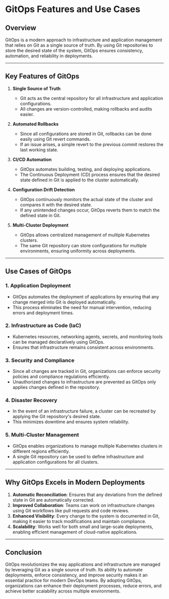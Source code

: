 # GitOps Features and Use Cases

## Overview
GitOps is a modern approach to infrastructure and application management that relies on Git as a single source of truth. By using Git repositories to store the desired state of the system, GitOps ensures consistency, automation, and reliability in deployments.

---

## Key Features of GitOps

1. **Single Source of Truth**
   - Git acts as the central repository for all infrastructure and application configurations.
   - All changes are version-controlled, making rollbacks and audits easier.

2. **Automated Rollbacks**
   - Since all configurations are stored in Git, rollbacks can be done easily using Git revert commands.
   - If an issue arises, a simple revert to the previous commit restores the last working state.

3. **CI/CD Automation**
   - GitOps automates building, testing, and deploying applications.
   - The Continuous Deployment (CD) process ensures that the desired state defined in Git is applied to the cluster automatically.

4. **Configuration Drift Detection**
   - GitOps continuously monitors the actual state of the cluster and compares it with the desired state.
   - If any unintended changes occur, GitOps reverts them to match the defined state in Git.

5. **Multi-Cluster Deployment**
   - GitOps allows centralized management of multiple Kubernetes clusters.
   - The same Git repository can store configurations for multiple environments, ensuring uniformity across deployments.

---

## Use Cases of GitOps

### **1. Application Deployment**
   - GitOps automates the deployment of applications by ensuring that any change merged into Git is deployed automatically.
   - This process eliminates the need for manual intervention, reducing errors and deployment times.

### **2. Infrastructure as Code (IaC)**
   - Kubernetes resources, networking agents, secrets, and monitoring tools can be managed declaratively using GitOps.
   - Ensures that infrastructure remains consistent across environments.

### **3. Security and Compliance**
   - Since all changes are tracked in Git, organizations can enforce security policies and compliance regulations efficiently.
   - Unauthorized changes to infrastructure are prevented as GitOps only applies changes defined in the repository.

### **4. Disaster Recovery**
   - In the event of an infrastructure failure, a cluster can be recreated by applying the Git repository's desired state.
   - This minimizes downtime and ensures system reliability.

### **5. Multi-Cluster Management**
   - GitOps enables organizations to manage multiple Kubernetes clusters in different regions efficiently.
   - A single Git repository can be used to define infrastructure and application configurations for all clusters.

---

## Why GitOps Excels in Modern Deployments

1. **Automatic Reconciliation**: Ensures that any deviations from the defined state in Git are automatically corrected.
2. **Improved Collaboration**: Teams can work on infrastructure changes using Git workflows like pull requests and code reviews.
3. **Enhanced Visibility**: Every change to the system is documented in Git, making it easier to track modifications and maintain compliance.
4. **Scalability**: Works well for both small and large-scale deployments, enabling efficient management of cloud-native applications.

---

## Conclusion
GitOps revolutionizes the way applications and infrastructure are managed by leveraging Git as a single source of truth. Its ability to automate deployments, enforce consistency, and improve security makes it an essential practice for modern DevOps teams. By adopting GitOps, organizations can enhance their deployment processes, reduce errors, and achieve better scalability across multiple environments.


